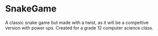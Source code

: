 # SnakeGame
A classic snake game but made with a twist, as it will be a compettive version with power ups. Created for a grade 12 computer science class.
